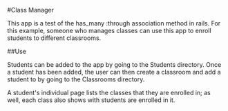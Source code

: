#Class Manager

This app is a test of the has_many :through association method in rails. For this example, someone who manages classes can use this app to enroll students to different classrooms.

##Use

Students can be added to the app by going to the Students directory. Once a student has been added, the user can then create a classroom and add a student to by going to the Classrooms directory.

A student's individual page lists the classes that they are enrolled in; as well, each class also shows with students are enrolled in it.
